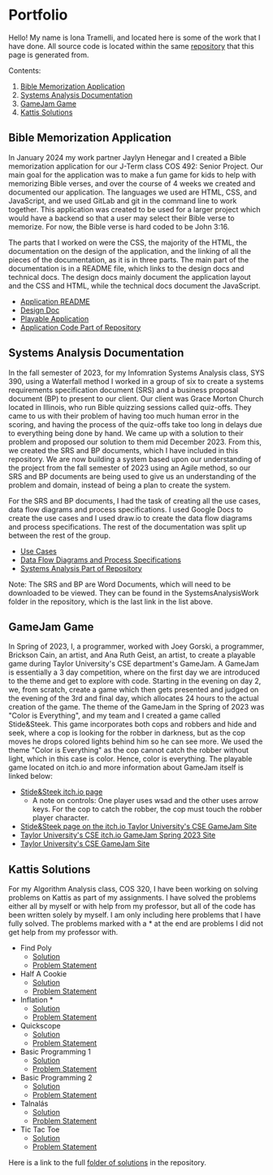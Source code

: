# Portfolio

Hello! My name is Iona Tramelli, and located here is some of the work that I have done. All source code is located within the same [repository](https://github.com/itramell/itramell.github.io) that this page is generated from.

Contents:
1. [Bible Memorization Application](#bible-memorization-application)
2. [Systems Analysis Documentation](#systems-analysis-documentation)
3. [GameJam Game](#gamejam-game)
4. [Kattis Solutions](#kattis-solutions)

## Bible Memorization Application

In January 2024 my work partner Jaylyn Henegar and I created a Bible memorization application for our J-Term class COS 492: Senior Project. Our main goal for the application was to make a fun game for kids to help with memorizing Bible verses, and over the course of 4 weeks we created and documented our application. The languages we used are HTML, CSS, and JavaScript, and we used GitLab and git in the command line to work together. This application was created to be used for a larger project which would have a backend so that a user may select their Bible verse to memorize. For now, the Bible verse is hard coded to be John 3:16.

The parts that I worked on were the CSS, the majority of the HTML, the documentation on the design of the application, and the linking of all the pieces of the documentation, as it is in three parts. The main part of the documentation is in a README file, which links to the design docs and technical docs. The design docs mainly document the application layout and the CSS and HTML, while the technical docs document the JavaScript. 

- [Application README](https://github.com/itramell/itramell.github.io/blob/e276f5a8eb8bb5699380099a7185c1bf251b0963/BibleMemorizationApp/README.md)
- [Design Doc](https://github.com/itramell/itramell.github.io/blob/e276f5a8eb8bb5699380099a7185c1bf251b0963/BibleMemorizationApp/TechnicalDocuments/DesignDoc.md)
- [Playable Application](https://itramell.github.io/BibleMemorizationApp/HTML/Homepage.html)
- [Application Code Part of Repository](https://github.com/itramell/itramell.github.io/tree/1430b00d24656fb159bf1a5d3f6beabd73f4ca03/BibleMemorizationApp)

## Systems Analysis Documentation

In the fall semester of 2023, for my Infomration Systems Analysis class, SYS 390, using a Waterfall method I worked in a group of six to create a systems requirements specification document (SRS) and a business proposal document (BP) to present to our client. Our client was Grace Morton Church located in Illinois, who run Bible quizzing sessions called quiz-offs. They came to us with their problem of having too much human error in the scoring, and having the process of the quiz-offs take too long in delays due to everything being done by hand. We came up with a solution to their problem and proposed our solution to them mid December 2023. From this, we created the SRS and BP documents, which I have included in this repository. We are now building a system based upon our understanding of the project from the fall semester of 2023 using an Agile method, so our SRS and BP documents are being used to give us an understanding of the problem and domain, instead of being a plan to create the system. 

For the SRS and BP documents, I had the task of creating all the use cases, data flow diagrams and process specifications. I used Google Docs to create the use cases and I used draw.io to create the data flow diagrams and process specifications. The rest of the documentation was split up between the rest of the group.

- [Use Cases](https://github.com/itramell/itramell.github.io/blob/e276f5a8eb8bb5699380099a7185c1bf251b0963/SystemsAnalysisWork/Use%20Cases.pdf)
- [Data Flow Diagrams and Process Specifications](https://github.com/itramell/itramell.github.io/blob/e276f5a8eb8bb5699380099a7185c1bf251b0963/SystemsAnalysisWork/DataFlowDiagrams.pdf)
- [Systems Analysis Part of Repository](https://github.com/itramell/itramell.github.io/tree/fc6586a61b12ee702e366b353dea26454cbf0bfb/SystemsAnalysisWork)

Note: The SRS and BP are Word Documents, which will need to be downloaded to be viewed. They can be found in the SystemsAnalysisWork folder in the repository, which is the last link in the list above.

## GameJam Game

In Spring of 2023, I, a programmer, worked with Joey Gorski, a programmer, Brickson Cain, an artist, and Ana Ruth Geist, an artist, to create a playable game during Taylor University's CSE department's GameJam. A GameJam is essentially a 3 day competition, where on the first day we are introduced to the theme and get to explore with code. Starting in the evening on day 2, we, from scratch, create a game which then gets presented and judged on the evening of the 3rd and final day, which allocates 24 hours to the actual creation of the game. The theme of the GameJam in the Spring of 2023 was "Color is Everything", and my team and I created a game called Stide&Steek. This game incorporates both cops and robbers and hide and seek, where a cop is looking for the robber in darkness, but as the cop moves he drops colored lights behind him so he can see more. We used the theme "Color is Everything" as the cop cannot catch the robber without light, which in this case is color. Hence, color is everything. The playable game located on itch.io and more information about GameJam itself is linked below:

- [Stide&Steek itch.io page](https://cuppuhjoe.itch.io/stidesteek)
  - A note on controls: One player uses wsad and the other uses arrow keys. For the cop to catch the robber, the cop must touch the robber player character.
- [Stide&Steek page on the itch.io Taylor University's CSE GameJam Site](https://itch.io/jam/tu-cse-gamejam-s2023/rate/2042720)
- [Taylor University's CSE itch.io GameJam Spring 2023 Site](https://itch.io/jam/tu-cse-gamejam-s2023)
- [Taylor University's CSE GameJam Site](https://gamejam.cse.taylor.edu/)

## Kattis Solutions

For my Algorithm Analysis class, COS 320, I have been working on solving problems on Kattis as part of my assignments. I have solved the problems either all by myself or with help from my professor, but all of the code has been written solely by myself. I am only including here problems that I have fully solved. The problems marked with a * at the end are problems I did not get help from my professor with. 

- Find Poly
  - [Solution](https://github.com/itramell/itramell.github.io/blob/e276f5a8eb8bb5699380099a7185c1bf251b0963/KattisCodeSolutions/findpoly/findpoly.py)
  - [Problem Statement](https://open.kattis.com/problems/findpoly)
- Half A Cookie
  - [Solution](https://github.com/itramell/itramell.github.io/blob/fc6586a61b12ee702e366b353dea26454cbf0bfb/KattisCodeSolutions/halfACookie/halfACookie.py)
  - [Problem Statement](https://open.kattis.com/problems/halfacookie)
- Inflation *
  - [Solution](https://github.com/itramell/itramell.github.io/blob/fc6586a61b12ee702e366b353dea26454cbf0bfb/KattisCodeSolutions/inflation/inflation.py)
  - [Problem Statement](https://open.kattis.com/problems/inflation2)
- Quickscope
  - [Solution](https://github.com/itramell/itramell.github.io/blob/a04e562adb0cb7057862f75fbd874aecd723a84b/KattisCodeSolutions/quickscope/quickscope.py)
  - [Problem Statement](https://open.kattis.com/problems/quickscope)
- Basic Programming 1
  - [Solution](https://github.com/itramell/itramell.github.io/blob/a04e562adb0cb7057862f75fbd874aecd723a84b/KattisCodeSolutions/basicProgramming1/basicProgramming1.py)
  - [Problem Statement](https://open.kattis.com/problems/basicprogramming1)
- Basic Programming 2
  - [Solution](https://github.com/itramell/itramell.github.io/blob/a04e562adb0cb7057862f75fbd874aecd723a84b/KattisCodeSolutions/basicProgramming2/basicProgramming2.py)
  - [Problem Statement](https://open.kattis.com/problems/basicprogramming2)
- Talnalás
  - [Solution](https://github.com/itramell/itramell.github.io/blob/a04e562adb0cb7057862f75fbd874aecd723a84b/KattisCodeSolutions/talnalas/talnalas.py)
  - [Problem Statement](https://open.kattis.com/problems/talnalas)
- Tic Tac Toe
  - [Solution](https://github.com/itramell/itramell.github.io/blob/a04e562adb0cb7057862f75fbd874aecd723a84b/KattisCodeSolutions/ticTacToe/ticTacToe.py)
  - [Problem Statement](https://open.kattis.com/problems/tictactoe2)

Here is a link to the full [folder of solutions](https://github.com/itramell/itramell.github.io/tree/f140f10b985123fec9530bf15638e9820c7c4f56/KattisCodeSolutions) in the repository.
